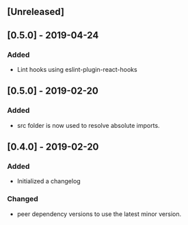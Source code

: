 ## [Unreleased]

## [0.5.0] - 2019-04-24

### Added
- Lint hooks using eslint-plugin-react-hooks

## [0.5.0] - 2019-02-20

### Added
- src folder is now used to resolve absolute imports.

## [0.4.0] - 2019-02-20

### Added
- Initialized a changelog

### Changed
- peer dependency versions to use the latest minor version.
